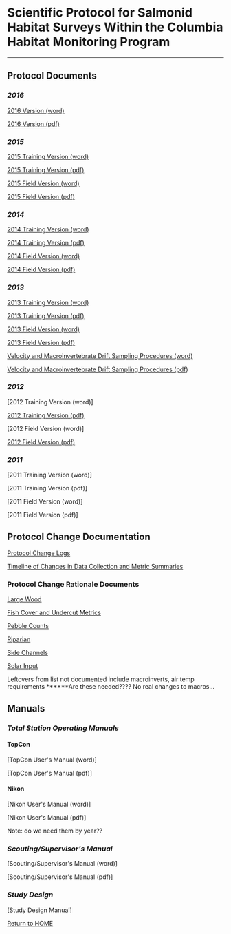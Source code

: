 # Scientific Protocol for Salmonid Habitat Surveys Within the Columbia Habitat Monitoring Program
----------

## Protocol Documents

### *2016*
[2016 Version (word)](https://www.dropbox.com/s/08eslyqu5zhej5o/2016_CHaMP_Protocol_201605015.docx?dl=0)

[2016 Version (pdf)](https://www.dropbox.com/s/3cfxwv2vqurrjcc/2016_CHaMP_Protocol_201605015.pdf?dl=0)

### *2015*
[2015 Training Version (word)](https://www.dropbox.com/s/6b0ldfa20ojy628/2015_CHaMProtocol_TrainingVersion1.1_20150515.docx?dl=0)

[2015 Training Version (pdf)](https://www.dropbox.com/s/vf8a0kdtpz0fdd0/2015_CHaMProtocol_TrainingVersion1.1_20150515.pdf?dl=0)

[2015 Field Version (word)](https://www.dropbox.com/s/pyx69gb2qey2fcr/2015_CHaMProtocol_FieldVersion_20150615.docx?dl=0)

[2015 Field Version (pdf)](https://www.dropbox.com/s/4apo4wt7bugt3se/2015_CHaMProtocol_FieldVersion_20150615.pdf?dl=0)

### *2014*
[2014 Training Version (word)](https://www.dropbox.com/s/bxh1dujka1brnw4/2014_CHaMProtocol_TrainingVersion_20140519.docx?dl=0)

[2014 Training Version (pdf)](https://www.dropbox.com/s/yjzd55s5t94o3ed/2014_CHaMProtocol_TrainingVersion_20140519.pdf?dl=0)

[2014 Field Version (word)](https://www.dropbox.com/s/5jecczz5j8yd4hv/2014_CHaMProtocol_Field_version_20140615.docx?dl=0)

[2014 Field Version (pdf)](https://www.dropbox.com/s/catr600kaysy4pn/2014_CHaMProtocol_Field_version_20140615.pdf?dl=0)

### *2013*
[2013 Training Version (word)](https://www.dropbox.com/s/piq0jtz5a7gqte7/CHaMProtocol_2013TrainingVersion20130522.docx?dl=0)

[2013 Training Version (pdf)](https://www.dropbox.com/s/v17j8m99e04pb4w/CHaMProtocol_2013TrainingVersion20130522.pdf?dl=0)

[2013 Field Version (word)](https://www.dropbox.com/s/nal27xu589m2inz/CHaMPProtocol_2013FieldVersion_20130619.docx?dl=0)

[2013 Field Version (pdf)](https://www.dropbox.com/s/rj2vhzxm72bgska/CHaMPProtocol_2013FieldVersion_20130619.pdf?dl=0)

[Velocity and Macroinvertebrate Drift Sampling Procedures (word)](https://www.dropbox.com/s/3t67fp2iq0ytgjv/2013%20CHaMP%20Bug%20Protocol_6.28.2013.docx?dl=0)

[Velocity and Macroinvertebrate Drift Sampling Procedures (pdf)](https://www.dropbox.com/s/po0vsiuoo27pl7n/2013%20CHaMP%20Bug%20Protocol_6.28.2013.pdf?dl=0)

### *2012*
[2012 Training Version (word)]

[2012 Training Version (pdf)](https://www.dropbox.com/s/9orho8q5jnd5ybx/CHaMP_Protocol_2012_Training_Version_06182020.pdf?dl=0)

[2012 Field Version (word)]

[2012 Field Version (pdf)](https://www.dropbox.com/s/3e10b8lhptwscpx/CHaMP_Protocol_2012_Field_Version_06182020.pdf?dl=0)

### *2011*
[2011 Training Version (word)]

[2011 Training Version (pdf)]

[2011 Field Version (word)]

[2011 Field Version (pdf)]

## Protocol Change Documentation
[Protocol Change Logs](ProtocolChanges.md)

[Timeline of Changes in Data Collection and Metric Summaries](https://www.dropbox.com/s/rgagji3952grack/CHaMP%20timeline%20of%20changes%20in%20data%20collection%20and%20summary_20150410_11292016.xlsx?dl=0)

### Protocol Change Rationale Documents

[Large Wood](https://www.dropbox.com/s/kag122j5ffr1zf8/CHaMP_LWProtocolChanges.docx?dl=0)

[Fish Cover and Undercut Metrics](https://www.dropbox.com/s/wlbc82v7j5m741i/CHaMP_Fish%20Cover%20%26%20Undercut%20Metric%20Changes.docx?dl=0)

[Pebble Counts](https://www.dropbox.com/s/7jouopjysl1la8f/CHaMP_PebbleCountProtocolChanges.docx?dl=0)

[Riparian](https://www.dropbox.com/s/bn22888etr4qxnv/CHaMP_RiparianProtocolChanges.docx?dl=0)

[Side Channels](https://www.dropbox.com/s/6iigxk0137g3nuo/CHaMP_SideChannelMetricChanges.docx?dl=0)

[Solar Input](https://www.dropbox.com/s/qj5nneeu1z95ug6/CHaMP_SolarInputProtocolChanges.docx?dl=0)

Leftovers from list not documented include macroinverts, air temp requirements ******Are these needed???? No real changes to macros...

## Manuals

### *Total Station Operating Manuals*

#### TopCon
[TopCon User's Manual (word)]

[TopCon User's Manual (pdf)]

#### Nikon
[Nikon User's Manual (word)]

[Nikon User's Manual (pdf)]

Note: do we need them by year??

### *Scouting/Supervisor's Manual*
[Scouting/Supervisor's Manual (word)]

[Scouting/Supervisor's Manual (pdf)]

### *Study Design*
[Study Design Manual]


[Return to HOME](README.md)
